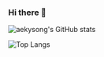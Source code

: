 ### Hi there 👋

<!--
**aekysong/aekysong** is a ✨ _special_ ✨ repository because its `README.md` (this file) appears on your GitHub profile.

Here are some ideas to get you started:

- 🔭 I’m currently working on ...
- 🌱 I’m currently learning ...
- 👯 I’m looking to collaborate on ...
- 🤔 I’m looking for help with ...
- 💬 Ask me about ...
- 📫 How to reach me: ...
- 😄 Pronouns: ...
- ⚡ Fun fact: ...
-->

![aekysong's GitHub stats](https://github-readme-stats.vercel.app/api?username=aekysong&show_icons=true)

![Top Langs](https://github-readme-stats.vercel.app/api/top-langs/?username=anuraghazra&layout=compact)
